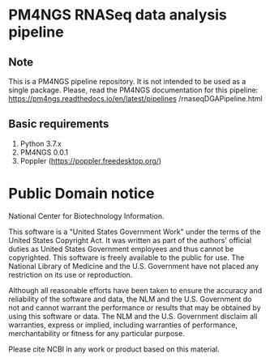 # PM4NGS RNASeq data analysis pipeline 

## Note

This is a PM4NGS pipeline repository. It is not intended to be used as a single package. 
Please, read the PM4NGS documentation for this pipeline: https://pm4ngs.readthedocs.io/en/latest/pipelines
/rnaseqDGAPipeline.html 

## Basic requirements

1. Python 3.7.x
2. PM4NGS 0.0.1
3. Poppler (https://poppler.freedesktop.org/)

# Public Domain notice

National Center for Biotechnology Information.

This software is a "United States Government Work" under the terms of the United States
Copyright Act. It was written as part of the authors' official duties as United States
Government employees and thus cannot be copyrighted. This software is freely available
to the public for use. The National Library of Medicine and the U.S. Government have not
 placed any restriction on its use or reproduction.

Although all reasonable efforts have been taken to ensure the accuracy and reliability
of the software and data, the NLM and the U.S. Government do not and cannot warrant the
performance or results that may be obtained by using this software or data. The NLM and
the U.S. Government disclaim all warranties, express or implied, including warranties
of performance, merchantability or fitness for any particular purpose.

Please cite NCBI in any work or product based on this material.
